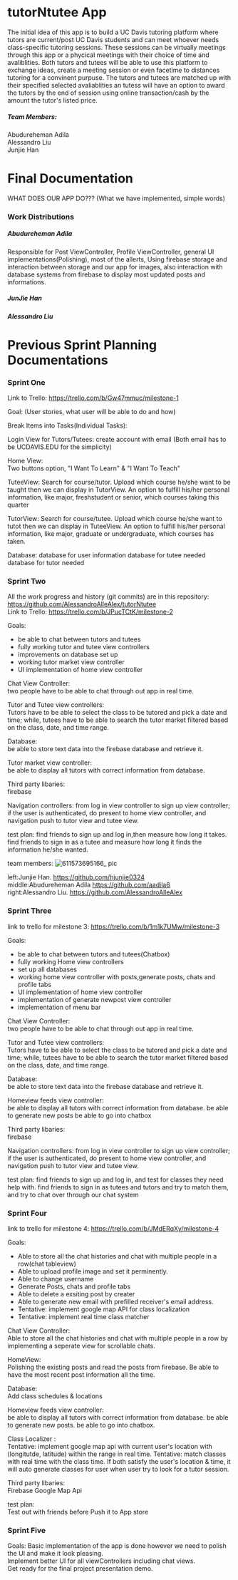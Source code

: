 # tutorNtutee App
The initial idea of this app is to build a UC Davis tutoring platform where tutors are current/post UC Davis students and can meet whoever needs class-specific tutoring sessions. These sessions can be virtually meetings through this app or a phycical meetings with their choice of time and avaliblities. Both tutors and tutees will be able to use this platform to exchange ideas, create a meeting session or even facetime to distances tutoring for a convinent purpuse. The tutors and tutees are matched up with their specified selected avaliablities an tutess will have an option to award the tutors by the end of session using online transaction/cash by the amount the tutor's listed price.


##### Team Members:  
Abudureheman Adila  
Alessandro Liu  
Junjie Han  

# Final Documentation
WHAT DOES OUR APP DO??? (What we have implemented, simple words)
### Work Distributions

##### Abudureheman Adila
Responsible for Post ViewController, Profile ViewController, general UI implementations(Polishing), most of the allerts, Using firebase storage and interaction between storage and our app for images, also interaction with database systems from firebase to display most updated posts and informations.  

##### JunJie Han

##### Alessandro Liu


# Previous Sprint Planning Documentations
### Sprint One
Link to Trello: https://trello.com/b/Gw47mmuc/milestone-1  

Goal: (User stories, what user will be able to do and how)  


Break Items into Tasks(Individual Tasks):  


Login View for Tutors/Tutees: create account with email (Both email has to be UCDAVIS.EDU for the simplicity)

Home View:   
Two buttons option, "I Want To Learn" & "I Want To Teach"

TuteeView: 
Search for course/tutor. Upload which course he/she want to be taught then we can display in TutorView. An option to fulfill his/her personal information, like major, freshstudent or senior, which courses taking this quarter

TutorView:
Search for course/tutee. Upload which course he/she want to tutot then we can display in TuteeView. An option to fulfill his/her personal information, like major, graduate or undergraduate, which courses has taken.

Database:
database for user information
database for tutee needed
database for tutor needed


### Sprint Two
All the work progress and history (git commits) are in this repository: https://github.com/AlessandroAlleAlex/tutorNtutee <br>
Link to Trello: https://trello.com/b/JPucTCtK/milestone-2

Goals: 
- be able to chat between tutors and tutees
- fully working tutor and tutee view controllers
- improvements on database set up
- working tutor market view controller
- UI implementation of home view controller

Chat View Controller:<br>
two people have to be able to chat through out app in real time.

Tutor and Tutee view controllers:<br>
Tutors have to be able to select the class to be tutored and pick a date and time; while, tutees have to be able to search the tutor market filtered based on the class, date, and time range.

Database:<br>
be able to store text data into the firebase database and retrieve it.   

Tutor market view controller:<br>
be able to display all tutors with correct information from database.

Third party libaries:<br>
firebase

Navigation controllers:
from log in view controller to sign up view controller; if the user is authenticated, do present to home view controller, and navigation push to tutor view and tutee view.

test plan:
find friends to sign up and log in,then measure how long it takes.
find friends to sign in as a tutee and measure how long it finds the information he/she wanted.

team members:
![611573695166_ pic](https://user-images.githubusercontent.com/56142553/68819246-51e52e80-063c-11ea-9085-a733abdb3dc7.jpg)

left:Junjie Han. https://github.com/hjunjie0324 <br>
middle:Abudureheman Adila  https://github.com/aadila6 <br>
right:Alessandro Liu.  https://github.com/AlessandroAlleAlex <br>

### Sprint Three
link to trello for milestone 3: https://trello.com/b/1m1k7UMw/milestone-3

Goals: 
- be able to chat between tutors and tutees(Chatbox)
- fully working Home view controllers
- set up all databases
- working home view controller with posts,generate posts, chats and profile tabs
- UI implementation of home view controller
- implementation of generate newpost view controller
- implementation of menu bar

Chat View Controller:<br>
two people have to be able to chat through out app in real time.

Tutor and Tutee view controllers:<br>
Tutors have to be able to select the class to be tutored and pick a date and time; while, tutees have to be able to search the tutor market filtered based on the class, date, and time range.

Database:<br>
be able to store text data into the firebase database and retrieve it.   

Homeview feeds view controller:<br>
be able to display all tutors with correct information from database.
be able to generate new posts
be able to go into chatbox

Third party libaries:<br>
firebase

Navigation controllers:
from log in view controller to sign up view controller; if the user is authenticated, do present to home view controller, and navigation push to tutor view and tutee view.

test plan:
find friends to sign up and log in, and test for classes they need help with.
find friends to sign in as tutees and tutors and try to match them, and try to chat over through our chat system


### Sprint Four
link to trello for milestone 4: https://trello.com/b/JMdERqXy/milestone-4

Goals: 
- Able to store all the chat histories and chat with multiple people in a row(chat tableview)
- Able to upload profile image and set it perminently.
- Able to change username
- Generate Posts, chats and profile tabs
- Able to delete a exsiting post by creater
- Able to generate new email with prefilled receiver's email address.
- Tentative: implement google map API for class localization
- Tentative: implement real time class matcher

Chat View Controller:<br>
Able to store all the chat histories and chat with multiple people in a row by implementing a seperate view for scrollable chats.


HomeView:<br>
Polishing the existing posts and read the posts from firebase.
Be able to have the most recent post information all the time. 


Database:<br>
Add class schedules & locations

Homeview feeds view controller:<br>
be able to display all tutors with correct information from database.
be able to generate new posts. 
be able to go into chatbox.    

Class Localizer :<br>
Tentative: implement google map api with current user's location with (longitutde, latitude) within the range in real time.
Tentative: match classes with real time with the class time.
If both satisfy the user's location & time, it will auto generate classes for user when user try to look for a tutor session.

Third party libaries: <br>
Firebase
Google Map Api


test plan:<br>
Test out with friends before Push it to App store

### Sprint Five
Goals: 
Basic implementation of the app is done however we need to polish the UI and make it look pleasing.  
Implement better UI for all viewControllers including chat views.  
Get ready for the final project presentation demo.  


